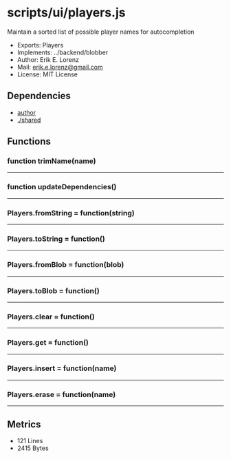 # scripts/ui/players.js


Maintain a sorted list of possible player names for autocompletion

* Exports: Players
* Implements: ../backend/blobber
* Author: Erik E. Lorenz 
* Mail: <erik.e.lorenz@gmail.com>
* License: MIT License


## Dependencies

* <a href="author.html">author</a>
* <a href="./shared.html">./shared</a>

## Functions

###   function trimName(name)

---

###   function updateDependencies()

---

###   Players.fromString = function(string)

---

###   Players.toString = function()

---

###   Players.fromBlob = function(blob)

---

###   Players.toBlob = function()

---

###   Players.clear = function()

---

###   Players.get = function()

---

###   Players.insert = function(name)

---

###   Players.erase = function(name)

---

## Metrics

* 121 Lines
* 2415 Bytes

